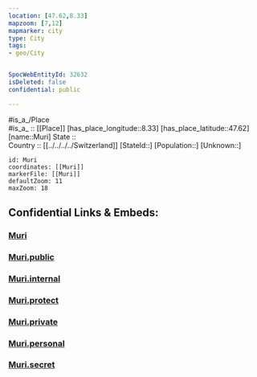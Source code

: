 ```yaml
---
location: [47.62,8.33] 
mapzoom: [7,12] 
mapmarker: city 
type: City
tags:
- geo/City


SpocWebEntityId: 32632
isDeleted: false
confidential: public

---
```

#is_a_/Place  
#is_a_ :: [[Place]] 
[has_place_longitude::8.33] 
[has_place_latitude::47.62] 
[name::Muri] 
State ::  
Country :: [[../../../../Switzerland]] 
[StateId::] 
[Population::] 
[Unknown::] 


```leaflet
id: Muri
coordinates: [[Muri]] 
markerFile: [[Muri]] 
defaultZoom: 11 
maxZoom: 18
```


## Confidential Links & Embeds: 

### [Muri](/_Standards/Earth/Continent/Europe/Europe~Central/Switzerland/City/Muri.md) 

### [Muri.public](/_public/Earth/Continent/Europe/Europe~Central/Switzerland/City/Muri.public.md) 

### [Muri.internal](/_internal/Earth/Continent/Europe/Europe~Central/Switzerland/City/Muri.internal.md) 

### [Muri.protect](/_protect/Earth/Continent/Europe/Europe~Central/Switzerland/City/Muri.protect.md) 

### [Muri.private](/_private/Earth/Continent/Europe/Europe~Central/Switzerland/City/Muri.private.md) 

### [Muri.personal](/_personal/Earth/Continent/Europe/Europe~Central/Switzerland/City/Muri.personal.md) 

### [Muri.secret](/_secret/Earth/Continent/Europe/Europe~Central/Switzerland/City/Muri.secret.md)

